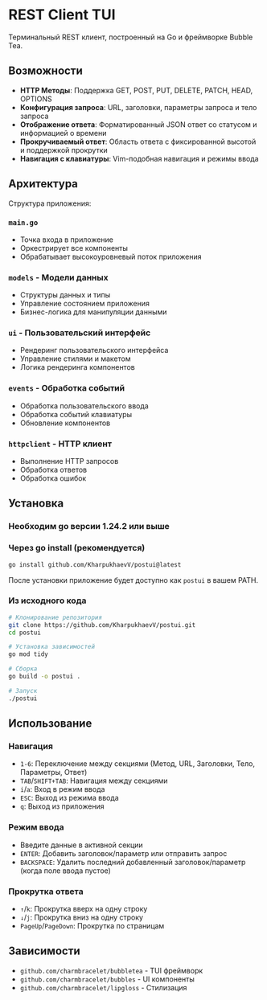 # REST Client TUI

Терминальный REST клиент, построенный на Go и фреймворке Bubble Tea.

## Возможности

- **HTTP Методы**: Поддержка GET, POST, PUT, DELETE, PATCH, HEAD, OPTIONS
- **Конфигурация запроса**: URL, заголовки, параметры запроса и тело запроса
- **Отображение ответа**: Форматированный JSON ответ со статусом и информацией о времени
- **Прокручиваемый ответ**: Область ответа с фиксированной высотой и поддержкой прокрутки
- **Навигация с клавиатуры**: Vim-подобная навигация и режимы ввода

## Архитектура

Структура приложения:

### `main.go`
- Точка входа в приложение
- Оркестрирует все компоненты
- Обрабатывает высокоуровневый поток приложения

### `models` - Модели данных
- Структуры данных и типы
- Управление состоянием приложения
- Бизнес-логика для манипуляции данными

### `ui` - Пользовательский интерфейс
- Рендеринг пользовательского интерфейса
- Управление стилями и макетом
- Логика рендеринга компонентов

### `events` - Обработка событий
- Обработка пользовательского ввода
- Обработка событий клавиатуры
- Обновление компонентов

### `httpclient` - HTTP клиент
- Выполнение HTTP запросов
- Обработка ответов
- Обработка ошибок

## Установка

### Необходим go версии 1.24.2 или выше

### Через go install (рекомендуется)

```bash
go install github.com/KharpukhaevV/postui@latest
```

После установки приложение будет доступно как `postui` в вашем PATH.

### Из исходного кода

```bash
# Клонирование репозитория
git clone https://github.com/KharpukhaevV/postui.git
cd postui

# Установка зависимостей
go mod tidy

# Сборка
go build -o postui .

# Запуск
./postui
```

## Использование

### Навигация
- `1-6`: Переключение между секциями (Метод, URL, Заголовки, Тело, Параметры, Ответ)
- `TAB`/`SHIFT+TAB`: Навигация между секциями
- `i`/`a`: Вход в режим ввода
- `ESC`: Выход из режима ввода
- `q`: Выход из приложения

### Режим ввода
- Введите данные в активной секции
- `ENTER`: Добавить заголовок/параметр или отправить запрос
- `BACKSPACE`: Удалить последний добавленный заголовок/параметр (когда поле ввода пустое)

### Прокрутка ответа
- `↑`/`k`: Прокрутка вверх на одну строку
- `↓`/`j`: Прокрутка вниз на одну строку
- `PageUp`/`PageDown`: Прокрутка по страницам



## Зависимости

- `github.com/charmbracelet/bubbletea` - TUI фреймворк
- `github.com/charmbracelet/bubbles` - UI компоненты
- `github.com/charmbracelet/lipgloss` - Стилизация
